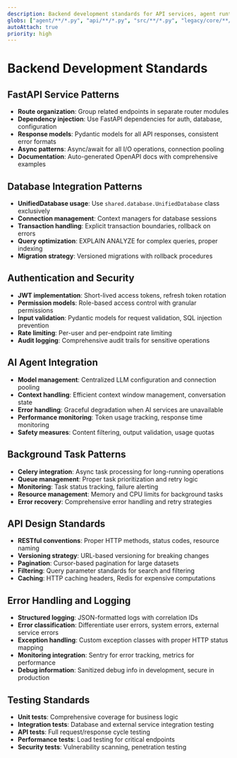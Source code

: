 ```yaml
---
description: Backend development standards for API services, agent runtime, and database operations
globs: ["agent/**/*.py", "api/**/*.py", "src/**/*.py", "legacy/core/**/*.py"]
autoAttach: true
priority: high
---
```


# Backend Development Standards

## FastAPI Service Patterns
- **Route organization**: Group related endpoints in separate router modules
- **Dependency injection**: Use FastAPI dependencies for auth, database, configuration
- **Response models**: Pydantic models for all API responses, consistent error formats
- **Async patterns**: Async/await for all I/O operations, connection pooling
- **Documentation**: Auto-generated OpenAPI docs with comprehensive examples

## Database Integration Patterns
- **UnifiedDatabase usage**: Use `shared.database.UnifiedDatabase` class exclusively
- **Connection management**: Context managers for database sessions
- **Transaction handling**: Explicit transaction boundaries, rollback on errors
- **Query optimization**: EXPLAIN ANALYZE for complex queries, proper indexing
- **Migration strategy**: Versioned migrations with rollback procedures

## Authentication and Security
- **JWT implementation**: Short-lived access tokens, refresh token rotation
- **Permission models**: Role-based access control with granular permissions
- **Input validation**: Pydantic models for request validation, SQL injection prevention
- **Rate limiting**: Per-user and per-endpoint rate limiting
- **Audit logging**: Comprehensive audit trails for sensitive operations

## AI Agent Integration
- **Model management**: Centralized LLM configuration and connection pooling
- **Context handling**: Efficient context window management, conversation state
- **Error handling**: Graceful degradation when AI services are unavailable
- **Performance monitoring**: Token usage tracking, response time monitoring
- **Safety measures**: Content filtering, output validation, usage quotas

## Background Task Patterns
- **Celery integration**: Async task processing for long-running operations
- **Queue management**: Proper task prioritization and retry logic
- **Monitoring**: Task status tracking, failure alerting
- **Resource management**: Memory and CPU limits for background tasks
- **Error recovery**: Comprehensive error handling and retry strategies

## API Design Standards
- **RESTful conventions**: Proper HTTP methods, status codes, resource naming
- **Versioning strategy**: URL-based versioning for breaking changes
- **Pagination**: Cursor-based pagination for large datasets
- **Filtering**: Query parameter standards for search and filtering
- **Caching**: HTTP caching headers, Redis for expensive computations

## Error Handling and Logging
- **Structured logging**: JSON-formatted logs with correlation IDs
- **Error classification**: Differentiate user errors, system errors, external service errors
- **Exception handling**: Custom exception classes with proper HTTP status mapping
- **Monitoring integration**: Sentry for error tracking, metrics for performance
- **Debug information**: Sanitized debug info in development, secure in production

## Testing Standards
- **Unit tests**: Comprehensive coverage for business logic
- **Integration tests**: Database and external service integration testing
- **API tests**: Full request/response cycle testing
- **Performance tests**: Load testing for critical endpoints
- **Security tests**: Vulnerability scanning, penetration testing 